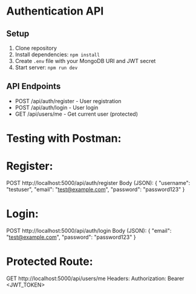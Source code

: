 # Authentication API

## Setup
1. Clone repository
2. Install dependencies: `npm install`
3. Create `.env` file with your MongoDB URI and JWT secret
4. Start server: `npm run dev`

## API Endpoints
- POST /api/auth/register - User registration
- POST /api/auth/login - User login
- GET /api/users/me - Get current user (protected)


# Testing with Postman:

# Register:

POST http://localhost:5000/api/auth/register
Body (JSON):
{
  "username": "testuser",
  "email": "test@example.com",
  "password": "password123"
}
# Login:

POST http://localhost:5000/api/auth/login
Body (JSON):
{
  "email": "test@example.com",
  "password": "password123"
}

# Protected Route:

GET http://localhost:5000/api/users/me
Headers:
Authorization: Bearer <JWT_TOKEN>
